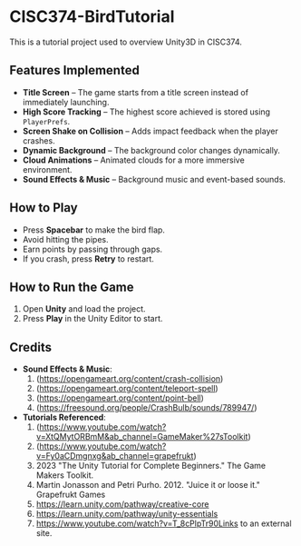 # CISC374-BirdTutorial
This is a tutorial project used to overview Unity3D in CISC374.

## Features Implemented  
- **Title Screen** – The game starts from a title screen instead of immediately launching.  
- **High Score Tracking** – The highest score achieved is stored using `PlayerPrefs`.  
- **Screen Shake on Collision** – Adds impact feedback when the player crashes.  
- **Dynamic Background** – The background color changes dynamically.  
- **Cloud Animations** – Animated clouds for a more immersive environment.  
- **Sound Effects & Music** – Background music and event-based sounds.

## How to Play  
- Press **Spacebar** to make the bird flap.  
- Avoid hitting the pipes.  
- Earn points by passing through gaps.  
- If you crash, press **Retry** to restart.

## How to Run the Game  
1. Open **Unity** and load the project.  
2. Press **Play** in the Unity Editor to start.

## Credits
- **Sound Effects & Music**:
  1. (https://opengameart.org/content/crash-collision)
  2. (https://opengameart.org/content/teleport-spell)
  3. (https://opengameart.org/content/point-bell)
  4. (https://freesound.org/people/CrashBulb/sounds/789947/)
- **Tutorials Referenced**:
  1. (https://www.youtube.com/watch?v=XtQMytORBmM&ab_channel=GameMaker%27sToolkit)
  2. (https://www.youtube.com/watch?v=Fy0aCDmgnxg&ab_channel=grapefrukt)
  3. 2023 "The Unity Tutorial for Complete Beginners." The Game Makers Toolkit.
  4. Martin Jonasson and Petri Purho. 2012. "Juice it or loose it." Grapefrukt Games
  5. https://learn.unity.com/pathway/creative-core
  6. https://learn.unity.com/pathway/unity-essentials
  7. https://www.youtube.com/watch?v=T_8cPlpTr90Links to an external site. 
